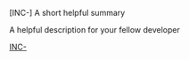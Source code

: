 [INC-] A short helpful summary

A helpful description for your fellow developer

[INC-](https://incorta.atlassian.net/browse/INC-)
